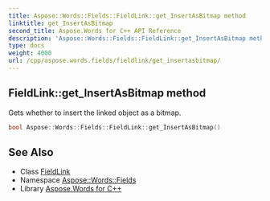 ```yaml
---
title: Aspose::Words::Fields::FieldLink::get_InsertAsBitmap method
linktitle: get_InsertAsBitmap
second_title: Aspose.Words for C++ API Reference
description: 'Aspose::Words::Fields::FieldLink::get_InsertAsBitmap method. Gets whether to insert the linked object as a bitmap in C++.'
type: docs
weight: 4000
url: /cpp/aspose.words.fields/fieldlink/get_insertasbitmap/
---
```

## FieldLink::get_InsertAsBitmap method


Gets whether to insert the linked object as a bitmap.

```cpp
bool Aspose::Words::Fields::FieldLink::get_InsertAsBitmap()
```

## See Also

* Class [FieldLink](../)
* Namespace [Aspose::Words::Fields](../../)
* Library [Aspose.Words for C++](../../../)
